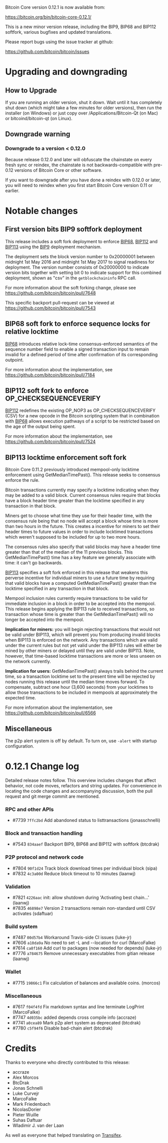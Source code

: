 Bitcoin Core version 0.12.1 is now available from:

  <https://bitcoin.org/bin/bitcoin-core-0.12.1/>

This is a new minor version release, including the BIP9, BIP68 and BIP112
softfork, various bugfixes and updated translations.

Please report bugs using the issue tracker at github:

  <https://github.com/bitcoin/bitcoin/issues>

Upgrading and downgrading
=========================

How to Upgrade
--------------

If you are running an older version, shut it down. Wait until it has completely
shut down (which might take a few minutes for older versions), then run the
installer (on Windows) or just copy over /Applications/Bitcoin-Qt (on Mac) or
bitcoind/bitcoin-qt (on Linux).

Downgrade warning
-----------------

### Downgrade to a version < 0.12.0

Because release 0.12.0 and later will obfuscate the chainstate on every
fresh sync or reindex, the chainstate is not backwards-compatible with
pre-0.12 versions of Bitcoin Core or other software.

If you want to downgrade after you have done a reindex with 0.12.0 or later,
you will need to reindex when you first start Bitcoin Core version 0.11 or
earlier.

Notable changes
===============

First version bits BIP9 softfork deployment
-------------------------------------------

This release includes a soft fork deployment to enforce [BIP68][],
[BIP112][] and [BIP113][] using the [BIP9][] deployment mechanism.

The deployment sets the block version number to 0x20000001 between
midnight 1st May 2016 and midnight 1st May 2017 to signal readiness for 
deployment. The version number consists of 0x20000000 to indicate version
bits together with setting bit 0 to indicate support for this combined
deployment, shown as "csv" in the `getblockchaininfo` RPC call.

For more information about the soft forking change, please see
<https://github.com/bitcoin/bitcoin/pull/7648>

This specific backport pull-request can be viewed at
<https://github.com/bitcoin/bitcoin/pull/7543>

[BIP9]: https://github.com/bitcoin/bips/blob/master/bip-0009.mediawiki
[BIP68]: https://github.com/bitcoin/bips/blob/master/bip-0068.mediawiki
[BIP112]: https://github.com/bitcoin/bips/blob/master/bip-0112.mediawiki
[BIP113]: https://github.com/bitcoin/bips/blob/master/bip-0113.mediawiki

BIP68 soft fork to enforce sequence locks for relative locktime
---------------------------------------------------------------

[BIP68][] introduces relative lock-time consensus-enforced semantics of
the sequence number field to enable a signed transaction input to remain
invalid for a defined period of time after confirmation of its corresponding
outpoint.

For more information about the implementation, see
<https://github.com/bitcoin/bitcoin/pull/7184>

BIP112 soft fork to enforce OP_CHECKSEQUENCEVERIFY
--------------------------------------------------

[BIP112][] redefines the existing OP_NOP3 as OP_CHECKSEQUENCEVERIFY (CSV)
for a new opcode in the Bitcoin scripting system that in combination with
[BIP68][] allows execution pathways of a script to be restricted based
on the age of the output being spent.

For more information about the implementation, see
<https://github.com/bitcoin/bitcoin/pull/7524>

BIP113 locktime enforcement soft fork
-------------------------------------

Bitcoin Core 0.11.2 previously introduced mempool-only locktime
enforcement using GetMedianTimePast(). This release seeks to
consensus enforce the rule.

Bitcoin transactions currently may specify a locktime indicating when
they may be added to a valid block.  Current consensus rules require
that blocks have a block header time greater than the locktime specified
in any transaction in that block.

Miners get to choose what time they use for their header time, with the
consensus rule being that no node will accept a block whose time is more
than two hours in the future.  This creates a incentive for miners to
set their header times to future values in order to include locktimed
transactions which weren't supposed to be included for up to two more
hours.

The consensus rules also specify that valid blocks may have a header
time greater than that of the median of the 11 previous blocks.  This
GetMedianTimePast() time has a key feature we generally associate with
time: it can't go backwards.

[BIP113][] specifies a soft fork enforced in this release that
weakens this perverse incentive for individual miners to use a future
time by requiring that valid blocks have a computed GetMedianTimePast()
greater than the locktime specified in any transaction in that block.

Mempool inclusion rules currently require transactions to be valid for
immediate inclusion in a block in order to be accepted into the mempool.
This release begins applying the BIP113 rule to received transactions,
so transaction whose time is greater than the GetMedianTimePast() will
no longer be accepted into the mempool.

**Implication for miners:** you will begin rejecting transactions that
would not be valid under BIP113, which will prevent you from producing
invalid blocks when BIP113 is enforced on the network. Any
transactions which are valid under the current rules but not yet valid
under the BIP113 rules will either be mined by other miners or delayed
until they are valid under BIP113. Note, however, that time-based
locktime transactions are more or less unseen on the network currently.

**Implication for users:** GetMedianTimePast() always trails behind the
current time, so a transaction locktime set to the present time will be
rejected by nodes running this release until the median time moves
forward. To compensate, subtract one hour (3,600 seconds) from your
locktimes to allow those transactions to be included in mempools at
approximately the expected time.

For more information about the implementation, see
<https://github.com/bitcoin/bitcoin/pull/6566>

Miscellaneous
-------------

The p2p alert system is off by default. To turn on, use `-alert` with
startup configuration.

0.12.1 Change log
=================

Detailed release notes follow. This overview includes changes that affect
behavior, not code moves, refactors and string updates. For convenience in locating
the code changes and accompanying discussion, both the pull request and
git merge commit are mentioned.

### RPC and other APIs
- #7739 `7ffc2bd` Add abandoned status to listtransactions (jonasschnelli)

### Block and transaction handling
- #7543 `834aaef` Backport BIP9, BIP68 and BIP112 with softfork (btcdrak)

### P2P protocol and network code
- #7804 `90f1d24` Track block download times per individual block (sipa)
- #7832 `4c3a00d` Reduce block timeout to 10 minutes (laanwj)

### Validation
- #7821 `4226aac` init: allow shutdown during 'Activating best chain...' (laanwj)
- #7835 `46898e7` Version 2 transactions remain non-standard until CSV activates (sdaftuar)

### Build system
- #7487 `00d57b4` Workaround Travis-side CI issues (luke-jr)
- #7606 `a10da9a` No need to set -L and --location for curl (MarcoFalke)
- #7614 `ca8f160` Add curl to packages (now needed for depends) (luke-jr)
- #7776 `a784675` Remove unnecessary executables from gitian release (laanwj)

### Wallet
- #7715 `19866c1` Fix calculation of balances and available coins. (morcos)

### Miscellaneous
- #7617 `f04f4fd` Fix markdown syntax and line terminate LogPrint (MarcoFalke)
- #7747 `4d035bc` added depends cross compile info (accraze)
- #7741 `a0cea89` Mark p2p alert system as deprecated (btcdrak)
- #7780 `c5f94f6` Disable bad-chain alert (btcdrak)

Credits
=======

Thanks to everyone who directly contributed to this release:

- accraze
- Alex Morcos
- BtcDrak
- Jonas Schnelli
- Luke Curvejr
- MarcoFalke
- Mark Friedenbach
- NicolasDorier
- Pieter Wuille
- Suhas Daftuar
- Wladimir J. van der Laan

As well as everyone that helped translating on [Transifex](https://www.transifex.com/projects/p/bitcoin/).

